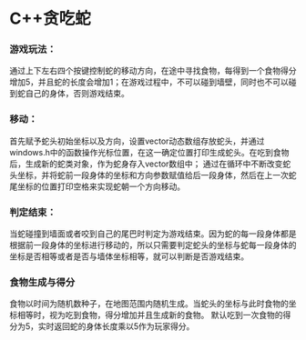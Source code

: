 # C++贪吃蛇
### 游戏玩法：
通过上下左右四个按键控制蛇的移动方向，在途中寻找食物，每得到一个食物得分增加5，并且蛇的长度会增加1；在游戏过程中，不可以碰到墙壁，同时也不可以碰到蛇自己的身体，否则游戏结束。
### 移动：
首先赋予蛇头初始坐标以及方向，设置vector动态数组存放蛇头，并通过windows.h中的函数操作光标位置，在这一确定位置打印生成蛇头。在吃到食物后，生成新的蛇类对象，作为蛇身存入vector数组中；
通过在循环中不断改变蛇头坐标，并将蛇前一段身体的坐标和方向参数赋值给后一段身体，然后在上一次蛇尾坐标的位置打印空格来实现蛇朝一个方向移动。
### 判定结束：
当蛇碰撞到墙面或者咬到自己的尾巴时判定为游戏结束。因为蛇的每一段身体都是根据前一段身体的坐标进行移动的，所以只需要判定蛇头的坐标与蛇每一段身体的坐标是否相等或者是否与墙体坐标相等，就可以判断是否游戏结束。
### 食物生成与得分
食物以时间为随机数种子，在地图范围内随机生成。当蛇头的坐标与此时食物的坐标相等时，视为吃到食物，得分增加并且生成新的食物。
默认吃到一次食物的得分为5，实时返回蛇的身体长度乘以5作为玩家得分。







